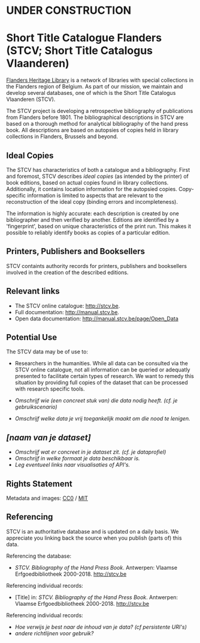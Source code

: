 # UNDER CONSTRUCTION

# Short Title Catalogue Flanders (STCV; Short Title Catalogus Vlaanderen)
[Flanders Heritage Library](http://vlaamse-erfgoedbibliotheek.be/en) is a network of libraries with special collections in the Flanders region of Belgium. As part of our mission, we maintain and develop several databases, one of which is the Short Title Catalogus Vlaanderen (STCV). 

The STCV project is developing a retrospective bibliography of publications from Flanders before 1801. The bibliographical descriptions in STCV are based on a thorough method for analytical bibliography of the hand press book. All descriptions are based on autopsies of copies held in library collections in Flanders, Brussels and beyond. 

## Ideal Copies
The STCV has characteristics of both a catalogue and a bibliography. First and foremost, STCV describes _ideal copies_ (as intended by the printer) of book editions, based on actual copies found in library collections. Additionally, it contains location information for the autopsied copies. Copy-specific information is limited to aspects that are relevant to the reconstruction of the ideal copy (binding errors and incompleteness).

The information is highly accurate: each description is created by one bibliographer and then verified by another. Editions are identified by a 'fingerprint', based on unique characteristics of the print run. This makes it possible to reliably identify books as copies of a particular edition. 

## Printers, Publishers and Booksellers
STCV containts authority records for printers, publishers and booksellers involved in the creation of the described editions. 

## Relevant links
* The STCV online catalogue: http://stcv.be. 
* Full documentation: http://manual.stcv.be.
* Open data documentation: http://manual.stcv.be/page/Open_Data

## Potential Use ##
The STCV data may be of use to:
* Researchers in the humanities. While all data can be consulted via the STCV online catalogue, not all information can be queried or adequatly presented to facilitate certain types of research. We want to remedy this situation by providing full copies of the dataset that can be processed with research specific tools.

* _Omschrijf wie (een concreet stuk van) die data nodig heeft. (cf. je gebruikscenario)_
* _Omschrijf welke data je vrij toegankelijk maakt om die nood te lenigen._

## _[naam van je dataset]_
* _Omschrijf wat er concreet in je dataset zit. (cf. je dataprofiel)_
* _Omschrijf in welke formaat je data beschikbaar is._
* _Leg eventueel links naar visualisaties of API's._

## Rights Statement 
Metadata and images: [CC0](https://creativecommons.org/publicdomain/zero/1.0/) / [MIT](https://github.com/be-veb01/open-data-stcv/blob/master/LICENSE)

## Referencing
STCV is an authoritative database and is updated on a daily basis. We appreciate you linking back the source when you publish (parts of) this data.

Referencing the database:
* _STCV. Bibliography of the Hand Press Book_. Antwerpen: Vlaamse Erfgoedbibliotheek 2000-2018. <http://stcv.be>

Referencing individual records:
* [Title] in: _STCV. Bibliography of the Hand Press Book_. Antwerpen: Vlaamse Erfgoedbibliotheek 2000-2018. <http://stcv.be>

Referencing individual records:
* _Hoe verwijs je best naar de inhoud van je data? (cf persistente URI's)_
* _andere richtlijnen voor gebruik?_
